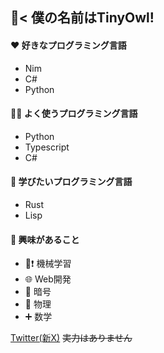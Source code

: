 ## 🦉< 僕の名前はTinyOwl!

#### ❤️ 好きなプログラミング言語
- Nim
- C#
- Python
#### 🧑‍💻 よく使うプログラミング言語
- Python
- Typescript
- C#
#### 📕 学びたいプログラミング言語
- Rust
- Lisp
#### 🤔 興味があること
- 🤖❗️ 機械学習
- 🌐 Web開発
- 🔐 暗号
- 🥎 物理
- ➕ 数学

[Twitter(新X)](https://x.com/kasumi_fukurou)
~~実力はありません~~
